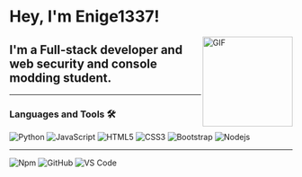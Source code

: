 # Hey, I'm Enige1337! 

<img align="right" alt="GIF" height="160px" src="https://media0.giphy.com/media/3oKIPnAiaMCws8nOsE/giphy.gif" />

## I'm a Full-stack developer and web security and console modding student.

---

### Languages and Tools 🛠 

![Python](http://img.shields.io/badge/-Python-3776AB?style=flat-square&logo=python&logoColor=ffffff)
![JavaScript](https://img.shields.io/badge/-JavaScript-FFFF00?style=flat-square&logo=javascript&color=%23FFCE5A)
![HTML5](https://img.shields.io/badge/-HTML5-%23E44D27?style=flat-square&logo=html5&logoColor=ffffff)
![CSS3](https://img.shields.io/badge/-CSS3-%231572B6?style=flat-square&logo=css3&logoColor=ffffff)
![Bootstrap](https://img.shields.io/badge/-Bootstrap-563D7C?style=flat-square&logo=Bootstrap&logoColor=ffffff)
![Nodejs](https://img.shields.io/badge/-Nodejs-339933?style=flat-square&logo=Node.js&logoColor=ffffff)

---
![Npm](https://img.shields.io/badge/-npm-CB3837?style=flat-square&logo=npm&logoColor=ffffff)
![GitHub](https://img.shields.io/badge/-GitHub-181717?style=flat-square&logo=github&logoColor=ffffff)
![VS Code](http://img.shields.io/badge/-VS%20Code-007ACC?style=flat-square&logo=visual-studio-code&logoColor=ffffff)

<br/>
